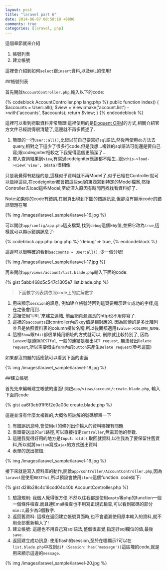 ```yaml
---
layout: post
title: "laravel part 6"
date: 2014-06-07 00:58:18 +0800
comments: true
categories: [laravel, php]
---
```


這個章節就來介紹

1. 帳號列表
2. 建立帳號

這裡會介紹到如何`select`跟`insert`資料,以及`URL`的使用!

<!-- more -->

##帳號列表

首先開啟`AccountController.php`,輸入以下的code:

{% codeblock AccountController.php lang:php %}
  public function index()
  {
    $accounts = User::all();
    $view = View::make('account.list')
      ->with('accounts', $accounts);
    return $view;
  }
{% endcodeblock %}

這裡可以看到撈取資料非常簡單!這裡使用的是[Eloquent ORM](http://kejyun.github.io/Laravel-4-Documentation-Traditional-Chinese/docs/eloquent/#introduction)的方式,相關介紹官方文件已經說得很清楚了,這邊就不再多贅述了.

1. 簡單的一行`User::all()`,比起以前自己要寫好`sql`語法,然後再使用`db`方法去query,相對之下這少了很多行code,但是我想...複雜的sql語法可能還是要自己寫;跟codeigniter相較之下我覺得這個更簡潔了...
2. 帶入查詢結果到`view`,有寫過codeigniter應該都不陌生..跟`$this->load->view('view', $data)`很相像.

只是我覺得有點怪的是,這樣似乎資料就不再Model了,似乎已經在Controller就可以做掉這些,在codeigniter都會把這些sql的東西寫到特定的Model檔案,然後Controller去load這些Model,至於深入原因有時間再找找看資料好了.
 
Note:如果你的code有錯誤,在網頁出現到下圖的錯誤訊息,但卻沒有顯示code的錯誤問題在哪

{% img /images/laravel_sample/laravel-16.jpg %}

可以開啟`app/config/app.php`這支檔案,找到`debug`這個key值,並把它改為`true`,這樣就可以顯示錯誤訊息了:

{% codeblock app.php lang:php %}
'debug' => true,
{% endcodeblock %}

這邊可以很明確的看到`$accounts = User:all();`少一個分號!

{% img /images/laravel_sample/laravel-17.jpg %}

再來開啟`app/views/account/list.blade.php`輸入下面的code:

{% gist 5abb468d5c547c1305e7 list.blade.php %}

> 下面數字列表請依照code上的註解數字.

1. 用來顯示`session`的訊息, 例如建立帳號時回到這頁要顯示建立成功的字樣,這在之後會用到.
2. 這裡使用'URL`來建立連結, 前面網頁漏漏長的http也不用你寫了.
3. 這裡的`$accounts`跟controller內的key值是相對應的. 因為回傳的是多比陣列並且是依照資料表的column欄位名稱,所以後面都適用`$value->COLUMN_NAME`.
4. 這裡`Show`跟`Edit`都很單純用網址的方式就可以, 刪除就比較特別了, 因為Laravel是遵照`RESTful`, 一般的連結是發出`GET request`, 無法發出`Delete request`,所以需要借由`form`內的`button`來產生`Delete request`(參考[這篇](http://stackoverflow.com/a/19645142/685060))

如果都沒問題的話應該可以看到下面的畫面

{% img /images/laravel_sample/laravel-18.jpg %}

##建立帳號

首先先來編輯建立帳號的畫面! 開啟`app/views/account/create.blade.php`, 輸入下面的code

{% gist aa6f3eb91ff6f2e0a03e create.blade.php %}

這邊並沒有什麼太複雜的,大概依照註解的號碼解釋一下

1. 有錯誤訊息時,會使用`ul`的條列出你輸入的資料哪裡有問題.
2. 表單要送出的`url`路徑,可以直接指定`controller`,無需其他的參數.
3. 這邊我覺得好用的地方是`Input::old()`,取回就資料,以往我為了要保留住舊資料,所以就將`button`寫成`ajax`的方式送出資料.
4. 表單的送出按鈕.

{% img /images/laravel_sample/laravel-19.jpg %}

接下來就是寫入資料庫的動作,開啟`app/controller/AccountController.php`,因為`laravel`是使用`RESTful`,所以預設會使用`store`這個function. code如下:

{% gist d28b28c4c16ccd04c40b AccountController.php %}

1. 驗證規則: 我個人覺得很方便,不然以往我都是使用`empty`等php的function一個一個條件檢查.而且連Email檢查也不用寫正規式檢查,可以看到密碼的部分`min:3`,最少為3個數字.
2. 返回舊資料: 這樣在返回建立帳號頁面時,也不會遺漏使用原本輸入的資料,就不用全部重新輸入了!
3. 建立帳號: 這邊也不用自己寫sql語法,整個很直覺,指定好sql欄位的值,最後`save`.
4. 返回建立成功訊息: 使用flash的session,至於在哪顯示?可以在`list.blade.php`中找到`@if (Session::has('message'))`這區塊的code,就是用來顯示這邊的`message`.

{% img /images/laravel_sample/laravel-20.jpg %}